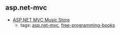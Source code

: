 asp.net-mvc 
---
* [ASP.NET MVC Music Store](http://mvcmusicstore.codeplex.com)
    * tags: [asp.net-mvc](../tags/asp.net-mvc.md), [free-programming-books](../tags/free-programming-books.md)
